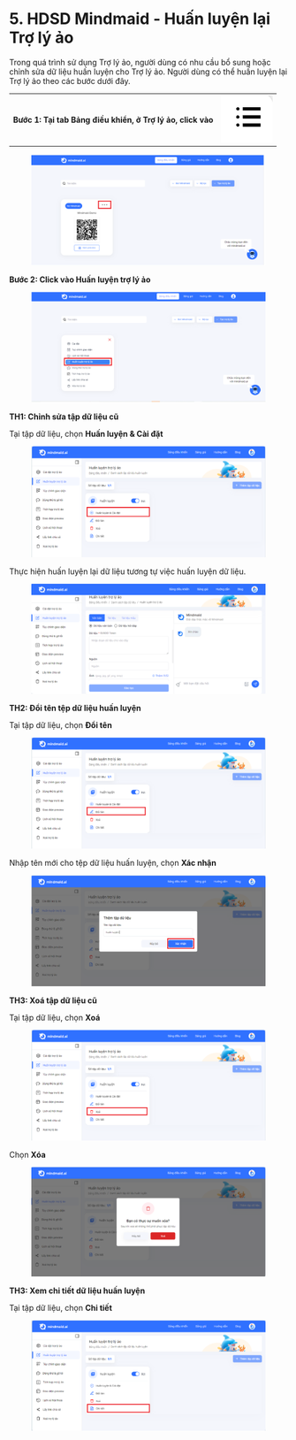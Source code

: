# 5. HDSD Mindmaid - Huấn luyện lại Trợ lý ảo

Trong quá trình sử dụng Trợ lý ảo, người dùng có nhu cầu bổ sung hoặc chỉnh sửa dữ liệu huấn luyện cho Trợ lý ảo. Người dùng có thể huấn luyện lại Trợ lý ảo theo các bước dưới đây.

|                                                             |                                                              |
| ----------------------------------------------------------- | ------------------------------------------------------------ |
| **Bước 1: Tại tab Bảng điều khiển, ở Trợ lý ảo, click vào** | <img src="../.gitbook/assets/0.png" alt="" data-size="line"> |

<figure><img src="../.gitbook/assets/image (4) (1) (1) (1) (1).png" alt=""><figcaption></figcaption></figure>

**Bước 2: Click vào Huấn luyện trợ lý ảo**

<figure><img src="../.gitbook/assets/gh7 (9).png" alt=""><figcaption></figcaption></figure>

**TH1: Chỉnh sửa tập dữ liệu cũ**

Tại tập dữ liệu, chọn **Huấn luyện & Cài đặt**&#x20;

<figure><img src="../.gitbook/assets/gh7 (11).png" alt=""><figcaption></figcaption></figure>

Thực hiện huấn luyện lại dữ liệu tương tự việc huấn luyện dữ liệu.&#x20;

<figure><img src="../.gitbook/assets/image (5) (1) (1) (1) (1).png" alt=""><figcaption></figcaption></figure>

**TH2: Đổi tên tệp dữ liệu huấn luyện**

Tại tập dữ liệu, chọn **Đổi tên**&#x20;

<figure><img src="../.gitbook/assets/gh7 (14).png" alt=""><figcaption></figcaption></figure>

Nhập tên mới cho tệp dữ liệu huấn luyện, chọn **Xác nhận**

<figure><img src="../.gitbook/assets/gh7 (15).png" alt=""><figcaption></figcaption></figure>

**TH3: Xoá tập dữ liệu cũ**

Tại tập dữ liệu, chọn **Xoá**

<figure><img src="../.gitbook/assets/gh7 (12).png" alt=""><figcaption></figcaption></figure>

Chọn **Xóa**&#x20;

<figure><img src="../.gitbook/assets/image (6) (1) (1).png" alt=""><figcaption></figcaption></figure>

**TH3: Xem chi tiết dữ liệu huấn luyện**&#x20;

Tại tập dữ liệu, chọn **Chi tiết**&#x20;

<figure><img src="../.gitbook/assets/gh7 (16).png" alt=""><figcaption></figcaption></figure>
